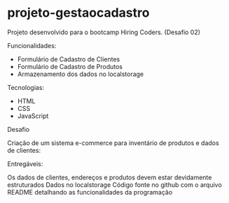 # projeto-gestaocadastro

Projeto desenvolvido para o bootcamp Hiring Coders. (Desafio 02)

Funcionalidades:
- Formulário de Cadastro de Clientes
- Formulário de Cadastro de Produtos
- Armazenamento dos dados no localstorage

Tecnologias:
- HTML
- CSS
- JavaScript




Desafio

Criação de um sistema e-commerce para inventário de produtos e dados de clientes:

Entregáveis:

Os dados de clientes, endereços e produtos devem estar devidamente estruturados Dados no localstorage Código fonte no github com o arquivo README detalhando as funcionalidades da programação
